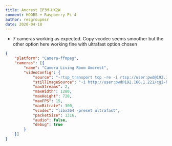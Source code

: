 ```yaml
---
title: Amcrest IP3M-HX2W
comment: HOOBS + Raspberry Pi 4
author: resgroupmsr
date: 2020-04-18
---
```

- 7 cameras working as expected.  Copy vcodec seems smoother but the other option here working fine with ultrafast option chosen

```json
{
	"platform": "Camera-ffmpeg",
	"cameras": [{
		"name": "Camera Living Room Amcrest",
		"videoConfig": {
			"source": "-rtsp_transport tcp -re -i rtsp://user:pwd@192.168.1.221/cam/realmonitor?channel=1&subtype=00&authbasic=YWRtaW46bG9sYTk2OTg=",
			"stillImageSource": "-i http://user:pwd@192.168.1.221/cgi-bin/snapshot.cgi?1",
			"maxStreams": 2,
			"maxWidth": 1280,
			"maxHeight": 720,
			"maxFPS": 15,
			"maxBitrate": 300,
			"vcodec": "libx264 -preset ultrafast",
			"packetSize": 1316,
			"audio": false,
			"debug": true
		}
	}]
}
```
